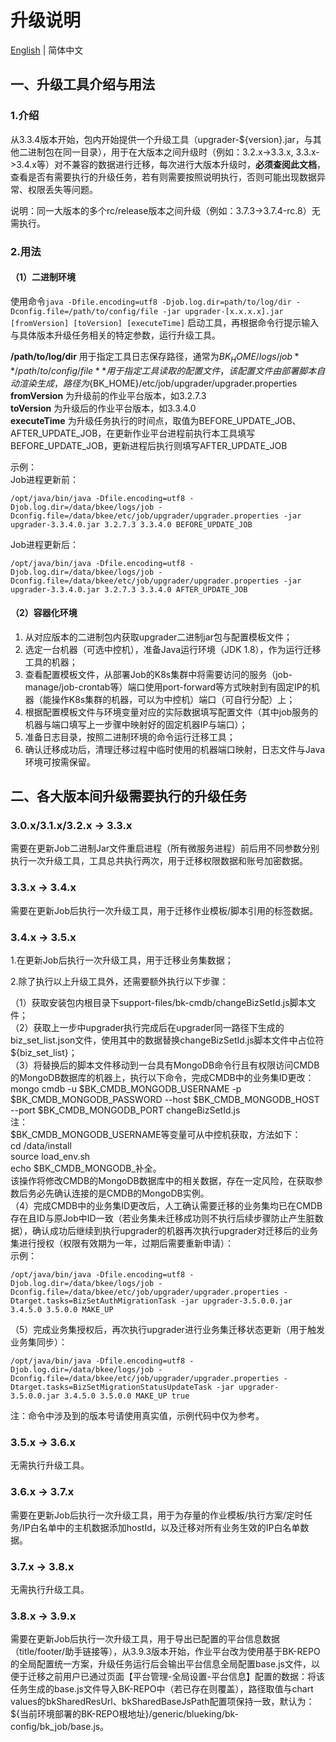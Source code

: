 # 升级说明

[English](UPGRADE.en.md) | 简体中文  

## 一、升级工具介绍与用法
### 1.介绍  
从3.3.4版本开始，包内开始提供一个升级工具（upgrader-${version}.jar，与其他二进制包在同一目录），用于在大版本之间升级时（例如：3.2.x->3.3.x, 3.3.x->3.4.x等）对不兼容的数据进行迁移，每次进行大版本升级时，**必须查阅此文档**，查看是否有需要执行的升级任务，若有则需要按照说明执行，否则可能出现数据异常、权限丢失等问题。

说明：同一大版本的多个rc/release版本之间升级（例如：3.7.3->3.7.4-rc.8）无需执行。

### 2.用法  
#### （1）二进制环境  

使用命令`java -Dfile.encoding=utf8 -Djob.log.dir=path/to/log/dir -Dconfig.file=/path/to/config/file -jar upgrader-[x.x.x.x].jar [fromVersion] [toVersion] [executeTime]` 启动工具，再根据命令行提示输入与具体版本升级任务相关的特定参数，运行升级工具。  

**/path/to/log/dir** 用于指定工具日志保存路径，通常为${BK_HOME}/logs/job  
**/path/to/config/file** 用于指定工具读取的配置文件，该配置文件由部署脚本自动渲染生成，路径为${BK_HOME}/etc/job/upgrader/upgrader.properties  
**fromVersion** 为升级前的作业平台版本，如3.2.7.3   
**toVersion** 为升级后的作业平台版本，如3.3.4.0  
**executeTime** 为升级任务执行的时间点，取值为BEFORE_UPDATE_JOB、AFTER_UPDATE_JOB，在更新作业平台进程前执行本工具填写BEFORE_UPDATE_JOB，更新进程后执行则填写AFTER_UPDATE_JOB  

示例：  
Job进程更新前：    
```shell script
/opt/java/bin/java -Dfile.encoding=utf8 -Djob.log.dir=/data/bkee/logs/job -Dconfig.file=/data/bkee/etc/job/upgrader/upgrader.properties -jar upgrader-3.3.4.0.jar 3.2.7.3 3.3.4.0 BEFORE_UPDATE_JOB  
```
Job进程更新后：  
```shell script
/opt/java/bin/java -Dfile.encoding=utf8 -Djob.log.dir=/data/bkee/logs/job -Dconfig.file=/data/bkee/etc/job/upgrader/upgrader.properties -jar upgrader-3.3.4.0.jar 3.2.7.3 3.3.4.0 AFTER_UPDATE_JOB
```

#### （2）容器化环境
1. 从对应版本的二进制包内获取upgrader二进制jar包与配置模板文件；
2. 选定一台机器（可选中控机），准备Java运行环境（JDK 1.8），作为运行迁移工具的机器；
3. 查看配置模板文件，从部署Job的K8s集群中将需要访问的服务（job-manage/job-crontab等）端口使用port-forward等方式映射到有固定IP的机器（能操作K8s集群的机器，可以为中控机）端口（可自行分配）上；
4. 根据配置模板文件与环境变量对应的实际数据填写配置文件（其中job服务的机器与端口填写上一步骤中映射好的固定机器IP与端口）；
5. 准备日志目录，按照二进制环境的命令运行迁移工具；
6. 确认迁移成功后，清理迁移过程中临时使用的机器端口映射，日志文件与Java环境可按需保留。


## 二、各大版本间升级需要执行的升级任务

### 3.0.x/3.1.x/3.2.x -> 3.3.x
需要在更新Job二进制Jar文件重启进程（所有微服务进程）前后用不同参数分别执行一次升级工具，工具总共执行两次，用于迁移权限数据和账号加密数据。  

### 3.3.x -> 3.4.x  
需要在更新Job后执行一次升级工具，用于迁移作业模板/脚本引用的标签数据。  

### 3.4.x -> 3.5.x  
1.在更新Job后执行一次升级工具，用于迁移业务集数据；

2.除了执行以上升级工具外，还需要额外执行以下步骤：  

（1）获取安装包内根目录下support-files/bk-cmdb/changeBizSetId.js脚本文件；  
（2）获取上一步中upgrader执行完成后在upgrader同一路径下生成的biz_set_list.json文件，使用其中的数据替换changeBizSetId.js脚本文件中占位符${biz_set_list}；  
（3）将替换后的脚本文件移动到一台具有MongoDB命令行且有权限访问CMDB的MongoDB数据库的机器上，执行以下命令，完成CMDB中的业务集ID更改：  
mongo cmdb  -u $BK_CMDB_MONGODB_USERNAME -p $BK_CMDB_MONGODB_PASSWORD --host $BK_CMDB_MONGODB_HOST --port $BK_CMDB_MONGODB_PORT   changeBizSetId.js  
注：  
$BK_CMDB_MONGODB_USERNAME等变量可从中控机获取，方法如下：  
cd /data/install  
source load_env.sh  
echo $BK_CMDB_MONGODB_<tab>补全。  
该操作将修改CMDB的MongoDB数据库中的相关数据，存在一定风险，在获取参数后务必先确认连接的是CMDB的MongoDB实例。  
（4）完成CMDB中的业务集ID更改后，人工确认需要迁移的业务集均已在CMDB存在且ID与原Job中ID一致（若业务集未迁移成功则不执行后续步骤防止产生脏数据），确认成功后继续到执行upgrader的机器再次执行upgrader对迁移后的业务集进行授权（权限有效期为一年，过期后需要重新申请）：  
示例：  
```shell
/opt/java/bin/java -Dfile.encoding=utf8 -Djob.log.dir=/data/bkee/logs/job -Dconfig.file=/data/bkee/etc/job/upgrader/upgrader.properties -Dtarget.tasks=BizSetAuthMigrationTask -jar upgrader-3.5.0.0.jar 3.4.5.0 3.5.0.0 MAKE_UP
```  
（5）完成业务集授权后，再次执行upgrader进行业务集迁移状态更新（用于触发业务集同步）：
```shell
/opt/java/bin/java -Dfile.encoding=utf8 -Djob.log.dir=/data/bkee/logs/job -Dconfig.file=/data/bkee/etc/job/upgrader/upgrader.properties -Dtarget.tasks=BizSetMigrationStatusUpdateTask -jar upgrader-3.5.0.0.jar 3.4.5.0 3.5.0.0 MAKE_UP true
```  
注：命令中涉及到的版本号请使用真实值，示例代码中仅为参考。  

### 3.5.x -> 3.6.x  
无需执行升级工具。

### 3.6.x -> 3.7.x  
需要在更新Job后执行一次升级工具，用于为存量的作业模板/执行方案/定时任务/IP白名单中的主机数据添加hostId，以及迁移对所有业务生效的IP白名单数据。  

### 3.7.x -> 3.8.x
无需执行升级工具。  

### 3.8.x -> 3.9.x
需要在更新Job后执行一次升级工具，用于导出已配置的平台信息数据（title/footer/助手链接等），从3.9.3版本开始，作业平台改为使用基于BK-REPO的全局配置统一方案，升级任务运行后会输出平台信息全局配置base.js文件，以便于迁移之前用户已通过页面【平台管理-全局设置-平台信息】配置的数据：将该任务生成的base.js文件导入BK-REPO中（若已存在则覆盖），路径取值与chart values的bkSharedResUrl、bkSharedBaseJsPath配置项保持一致，默认为：${当前环境部署的BK-REPO根地址}/generic/blueking/bk-config/bk_job/base.js。 
